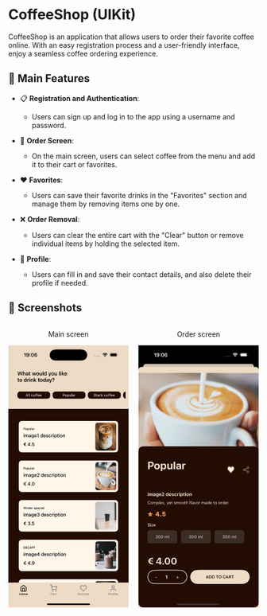 # CoffeeShop (UIKit)

CoffeeShop is an application that allows users to order their favorite coffee online. With an easy registration process and a user-friendly interface, enjoy a seamless coffee ordering experience.


## 🚀 Main Features

- 📋 **Registration and Authentication**:
  - Users can sign up and log in to the app using a username and password.

- 🛒 **Order Screen**:
  - On the main screen, users can select coffee from the menu and add it to their cart or favorites.

- ❤️ **Favorites**:
  - Users can save their favorite drinks in the "Favorites" section and manage them by removing items one by one.

- ❌ **Order Removal**:
  - Users can clear the entire cart with the "Clear" button or remove individual items by holding the selected item.

- 👤 **Profile**:
  - Users can fill in and save their contact details, and also delete their profile if needed.

## 📸 Screenshots

<div style="display: flex; justify-content: center;">
    <div style="text-align: center; margin-right: 20px;">
        <p>Main screen</p>
        <img src="https://github.com/AlexAlexBoga/CoffeeShopPet/raw/main/screenshots/mainScreen.png" alt="Main screen" width="250" />
    </div>
    <div style="text-align: center;">
        <p>Order screen</p>
        <img src="https://github.com/AlexAlexBoga/CoffeeShopPet/raw/main/screenshots/orderScreen.png" alt="Order screen" width="250" />
    </div>
</div>
